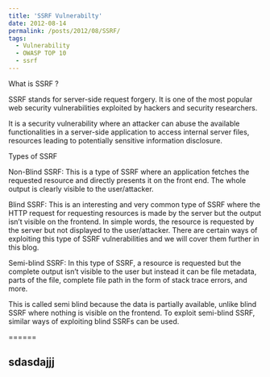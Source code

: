 ```yaml
---
title: 'SSRF Vulnerabilty'
date: 2012-08-14
permalink: /posts/2012/08/SSRF/
tags:
  - Vulnerability
  - OWASP TOP 10
  - ssrf
---
```

What is SSRF ?

SSRF stands for server-side request forgery. It is one of the most popular web security vulnerabilities exploited by hackers and security researchers.

It is a security vulnerability where an attacker can abuse the available functionalities in a server-side application to access internal server files, resources leading to potentially sensitive information disclosure.


Types of SSRF

Non-Blind SSRF: 
This is a type of SSRF where an application fetches the requested resource and directly presents it on the front end. The whole output is clearly visible to the user/attacker.

Blind SSRF:
 This is an interesting and very common type of SSRF where the HTTP request for requesting resources is made by the server but the output isn’t visible on the frontend. In simple words, the resource is requested by the server but not displayed to the user/attacker. There are certain ways of exploiting this type of SSRF vulnerabilities and we will cover them further in this blog.

Semi-blind SSRF: 
In this type of SSRF, a resource is requested but the complete output isn’t visible to the user but instead it can be file metadata, parts of the file, complete file path in the form of stack trace errors, and more.

This is called semi blind because the data is partially available, unlike blind SSRF where nothing is visible on the frontend. To exploit semi-blind SSRF, similar ways of exploiting blind SSRFs can be used.
 
======

sdasdajjj
------